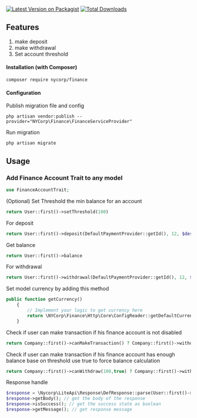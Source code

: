 [![Latest Version on Packagist][ico-version]][link-packagist]
[![Total Downloads][ico-downloads]][link-downloads]

## Features

1. make deposit
2. make withdrawal
3. Set account threshold

#### Installation (with Composer)

```shell
composer require nycorp/finance
```

#### Configuration

Publish migration file and config

```shell
php artisan vendor:publish --provider="NYCorp\Finance\FinanceServiceProvider"
```

Run migration

```shell
php artisan migrate
```

## Usage

### Add Finance Account Trait to any model

```php
use FinanceAccountTrait;
```

(Optional) Set Threshold the min balance for an account

```php
return User::first()->setThreshold(100) 
```

For deposit

```php
return User::first()->deposit(DefaultPaymentProvider::getId(), 12, $description)
```

Get balance

```php
return User::first()->balance
```

For withdrawal

```php
return User::first()->withdrawal(DefaultPaymentProvider::getId(), 12, $description)
```

Set model currency by adding this method

```php
public function getCurrency()
    {
        // Implement your logic to get currency here
        return \NYCorp\Finance\Http\Core\ConfigReader::getDefaultCurrency();
    }
```

Check if user can make transaction if his finance account is not disabled

```php
return Company::first()->canMakeTransaction() ? Company::first()->withdrawal(DefaultPaymentProvider::getId(), 12, $description) : 'Your account is disabled';
```

Check if user can make transaction if his finance account has enough balance base on threshold use true to force balance
calculation

```php
return Company::first()->canWithdraw(100,true) ? Company::first()->withdrawal(DefaultPaymentProvider::getId(), 12, $description) : 'Insufficient balance';
```

Response handle

```php
$response = \Nycorp\LiteApi\Response\DefResponse::parse(User::first()->withdrawal(DefaultPaymentProvider::getId(), 12, $description));
$response->getBody(); // get the body of the response
$response->isSuccess(); // get the success state as boolean
$response->getMessage(); // get response message
```

[ico-version]: https://img.shields.io/packagist/v/nycorp/finance.svg?style=flat-square

[ico-downloads]: https://img.shields.io/packagist/dt/nycorp/finance.svg?style=flat-square

[link-packagist]: https://packagist.org/packages/nycorp/finance

[link-downloads]: https://packagist.org/packages/nycorp/finance